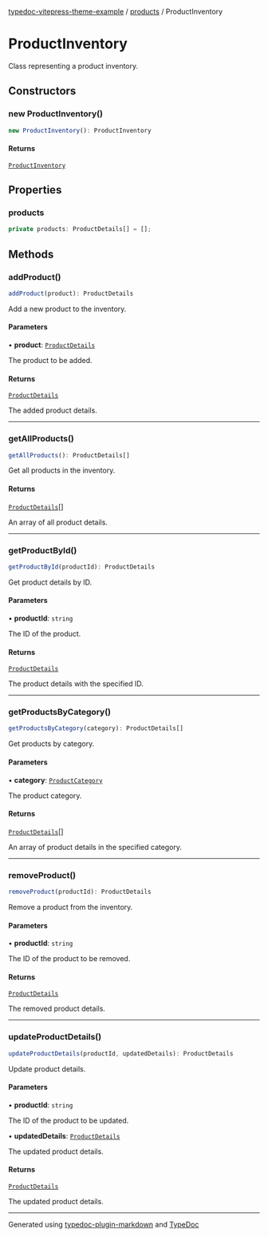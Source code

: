 [typedoc-vitepress-theme-example](../../index.md) / [products](../index.md) / ProductInventory

# ProductInventory

Class representing a product inventory.

## Constructors

### new ProductInventory()

```ts
new ProductInventory(): ProductInventory
```

#### Returns

[`ProductInventory`](ProductInventory.md)

## Properties

### products

```ts
private products: ProductDetails[] = [];
```

## Methods

### addProduct()

```ts
addProduct(product): ProductDetails
```

Add a new product to the inventory.

#### Parameters

• **product**: [`ProductDetails`](../interfaces/ProductDetails.md)

The product to be added.

#### Returns

[`ProductDetails`](../interfaces/ProductDetails.md)

The added product details.

***

### getAllProducts()

```ts
getAllProducts(): ProductDetails[]
```

Get all products in the inventory.

#### Returns

[`ProductDetails`](../interfaces/ProductDetails.md)[]

An array of all product details.

***

### getProductById()

```ts
getProductById(productId): ProductDetails
```

Get product details by ID.

#### Parameters

• **productId**: `string`

The ID of the product.

#### Returns

[`ProductDetails`](../interfaces/ProductDetails.md)

The product details with the specified ID.

***

### getProductsByCategory()

```ts
getProductsByCategory(category): ProductDetails[]
```

Get products by category.

#### Parameters

• **category**: [`ProductCategory`](../enumerations/ProductCategory.md)

The product category.

#### Returns

[`ProductDetails`](../interfaces/ProductDetails.md)[]

An array of product details in the specified category.

***

### removeProduct()

```ts
removeProduct(productId): ProductDetails
```

Remove a product from the inventory.

#### Parameters

• **productId**: `string`

The ID of the product to be removed.

#### Returns

[`ProductDetails`](../interfaces/ProductDetails.md)

The removed product details.

***

### updateProductDetails()

```ts
updateProductDetails(productId, updatedDetails): ProductDetails
```

Update product details.

#### Parameters

• **productId**: `string`

The ID of the product to be updated.

• **updatedDetails**: [`ProductDetails`](../interfaces/ProductDetails.md)

The updated product details.

#### Returns

[`ProductDetails`](../interfaces/ProductDetails.md)

The updated product details.

***

Generated using [typedoc-plugin-markdown](https://www.npmjs.com/package/typedoc-plugin-markdown) and [TypeDoc](https://typedoc.org/)
